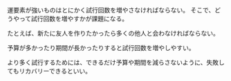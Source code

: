 運要素が強いものはとにかく試行回数を増やさなければならない。
そこで、どうやって試行回数を増やすかが課題になる。

たとえば、新たに友人を作りたかったら多くの他人と会わなければならない。

予算が多かったり期間が長かったりすると試行回数を増やしやすい。

より多く試行するためには、できるだけ予算や期間を減らさないように、失敗してもリカバリーできるといい。
